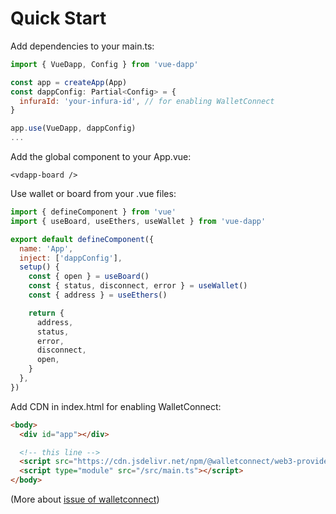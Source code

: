 # Quick Start
Add dependencies to your main.ts:

```javascript
import { VueDapp, Config } from 'vue-dapp'

const app = createApp(App)
const dappConfig: Partial<Config> = {
  infuraId: 'your-infura-id', // for enabling WalletConnect
}

app.use(VueDapp, dappConfig)
...
```

Add the global component to your App.vue:

```vue
<vdapp-board />
```

Use wallet or board from your .vue files:

```javascript
import { defineComponent } from 'vue'
import { useBoard, useEthers, useWallet } from 'vue-dapp'

export default defineComponent({
  name: 'App',
  inject: ['dappConfig'],
  setup() {
    const { open } = useBoard()
    const { status, disconnect, error } = useWallet()
    const { address } = useEthers()

    return {
      address,
      status,
      error,
      disconnect,
      open,
    }
  },
})
```

Add CDN in index.html for enabling WalletConnect:

```html
<body>
  <div id="app"></div>

  <!-- this line -->
  <script src="https://cdn.jsdelivr.net/npm/@walletconnect/web3-provider@1.6.5/dist/umd/index.min.js"></script>
  <script type="module" src="/src/main.ts"></script>
</body>
```
(More about [issue of walletconnect](https://github.com/chnejohnson/vue-dapp/issues/3))

